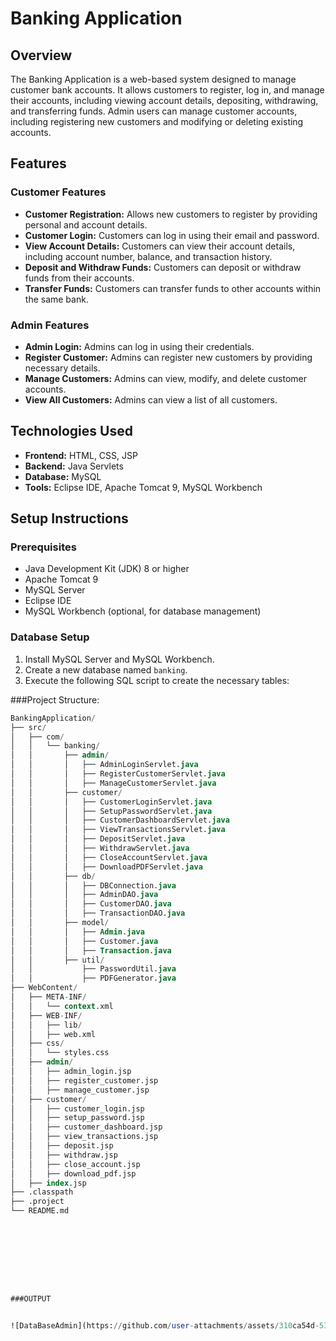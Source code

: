 # Banking Application

## Overview

The Banking Application is a web-based system designed to manage customer bank accounts. It allows customers to register, log in, and manage their accounts, including viewing account details, depositing, withdrawing, and transferring funds. Admin users can manage customer accounts, including registering new customers and modifying or deleting existing accounts.

## Features

### Customer Features
- **Customer Registration:** Allows new customers to register by providing personal and account details.
- **Customer Login:** Customers can log in using their email and password.
- **View Account Details:** Customers can view their account details, including account number, balance, and transaction history.
- **Deposit and Withdraw Funds:** Customers can deposit or withdraw funds from their accounts.
- **Transfer Funds:** Customers can transfer funds to other accounts within the same bank.

### Admin Features
- **Admin Login:** Admins can log in using their credentials.
- **Register Customer:** Admins can register new customers by providing necessary details.
- **Manage Customers:** Admins can view, modify, and delete customer accounts.
- **View All Customers:** Admins can view a list of all customers.

## Technologies Used

- **Frontend:** HTML, CSS, JSP
- **Backend:** Java Servlets
- **Database:** MySQL
- **Tools:** Eclipse IDE, Apache Tomcat 9, MySQL Workbench

## Setup Instructions

### Prerequisites
- Java Development Kit (JDK) 8 or higher
- Apache Tomcat 9
- MySQL Server
- Eclipse IDE
- MySQL Workbench (optional, for database management)

### Database Setup
1. Install MySQL Server and MySQL Workbench.
2. Create a new database named `banking`.
3. Execute the following SQL script to create the necessary tables:


###Project Structure:

```sql
BankingApplication/
├── src/
│   ├── com/
│   │   └── banking/
│   │       ├── admin/
│   │       │   ├── AdminLoginServlet.java
│   │       │   ├── RegisterCustomerServlet.java
│   │       │   ├── ManageCustomerServlet.java
│   │       ├── customer/
│   │       │   ├── CustomerLoginServlet.java
│   │       │   ├── SetupPasswordServlet.java
│   │       │   ├── CustomerDashboardServlet.java
│   │       │   ├── ViewTransactionsServlet.java
│   │       │   ├── DepositServlet.java
│   │       │   ├── WithdrawServlet.java
│   │       │   ├── CloseAccountServlet.java
│   │       │   ├── DownloadPDFServlet.java
│   │       ├── db/
│   │       │   ├── DBConnection.java
│   │       │   ├── AdminDAO.java
│   │       │   ├── CustomerDAO.java
│   │       │   ├── TransactionDAO.java
│   │       ├── model/
│   │       │   ├── Admin.java
│   │       │   ├── Customer.java
│   │       │   ├── Transaction.java
│   │       ├── util/
│   │           ├── PasswordUtil.java
│   │           ├── PDFGenerator.java
├── WebContent/
│   ├── META-INF/
│   │   └── context.xml
│   ├── WEB-INF/
│   │   ├── lib/
│   │   ├── web.xml
│   ├── css/
│   │   └── styles.css
│   ├── admin/
│   │   ├── admin_login.jsp
│   │   ├── register_customer.jsp
│   │   ├── manage_customer.jsp
│   ├── customer/
│   │   ├── customer_login.jsp
│   │   ├── setup_password.jsp
│   │   ├── customer_dashboard.jsp
│   │   ├── view_transactions.jsp
│   │   ├── deposit.jsp
│   │   ├── withdraw.jsp
│   │   ├── close_account.jsp
│   │   ├── download_pdf.jsp
│   ├── index.jsp
├── .classpath
├── .project
└── README.md









###OUTPUT


![DataBaseAdmin](https://github.com/user-attachments/assets/310ca54d-53cf-4aae-a8a5-bf8b8d96874a)

















